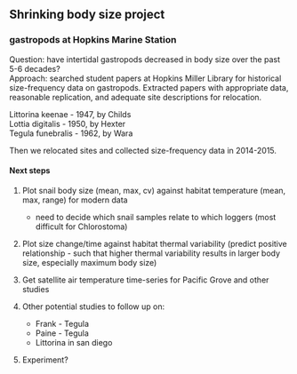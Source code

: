 Shrinking body size project 
----------------------------

### gastropods at Hopkins Marine Station

Question: have intertidal gastropods decreased in body size over the past 5-6 decades?  
Approach: searched student papers at Hopkins Miller Library for historical size-frequency data on gastropods.
Extracted papers with appropriate data, reasonable replication, and adequate site descriptions for relocation. 

Littorina keenae - 1947, by Childs  
Lottia digitalis - 1950, by Hexter  
Tegula funebralis - 1962, by Wara  

Then we relocated sites and collected size-frequency data in 2014-2015.  


####  Next steps

1. Plot snail body size (mean, max, cv) against habitat temperature (mean, max, range) for modern data
    - need to decide which snail samples relate to which loggers (most difficult for Chlorostoma)
    
2. Plot size change/time against habitat thermal variability (predict positive relationship - such that higher thermal variability results in larger body size, especially maximum body size)

3. Get satellite air temperature time-series for Pacific Grove and other studies

4. Other potential studies to follow up on:
    - Frank - Tegula
    - Paine - Tegula
    - Littorina in san diego

5. Experiment?





